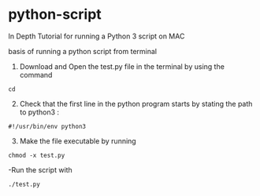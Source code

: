 # python-script

In Depth Tutorial for running a Python 3 script on MAC

basis of running a python script from terminal


1. Download and Open the test.py file in the terminal by using the command

```cd```

2. Check that the first line in the python program starts by stating the path to python3 : 

```#!/usr/bin/env python3```



3. Make the file executable by running 

```chmod -x test.py```

-Run the script with

```./test.py```
